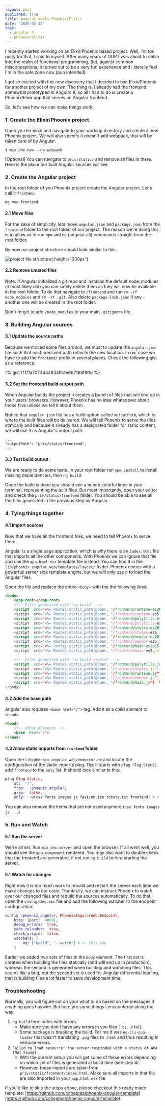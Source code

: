 ```yaml
---
layout: post
published: true
title: Angular meets Phoenix/Elixir
date: '2020-05-15'
tags:
  - angular 9
  - phoenix/elixir
---
```


I recently started working on an Elixir/Phoenix based project. Well, I'm too rusty for that, I said to myself. After many years of OOP I was about to delve into the realm of functional programming.  But, against common misconceptions, it turned out to be a very fun experience and I literally feel I'm in the safe zone now (pun intended). 

I got so excited with this new discovery that I decided to use Elixir/Phoenix for another project of my own. The thing is, I already had the frontend somewhat prototyped in Angular 9, so all I had to do is create a Phoenix/Elixir app that serves an Angular frontend. 

So, let's see how we can make things work.

### 1. Create the Elixir/Phoenix project

Open you terminal and navigate to your working directory and create a new Phoenix project. We will also specify it doesn't add webpack, that will be taken care of by Angular.

    $ mix phx.new --no-webpack

[Optional] You can navigate to `priv/static/` and remove all files in there. Here is the place our built Angular sources will live.

### 2. Create the Angular project

In the root folder of you Phoenix project create the Angular project. Let's call it `frontend`.

    ng new frontend

#### 2.1 Move files

For the sake of simplicity, lets move `angular.json` and `package.json` from the `frontend` folder to the root folder of our project. The reason we're doing this is to allow us to run `npm` and `ng` (angular-cli) commands straight from the root folder.

By now our project structure should look similar to this:

![project file structure](https://github.com/ccheptea/ccheptea.github.io/blob/master/img/pheonix_angular_tree.png?raw=true){:height="300px"}


#### 2.2 Remove unused files

Note: If Angular initialized a git repo and installed the default node_modules (it most likely did) you can safely delete them as they will now be available in the root folder. To do that navigate to `/frontend` and run `rm -rf node_modules` and `rm -rf .git`. Also delete `package-lock.json` if any - another one will be created in the root folder.

Don't forget to add `/node_modules` to your main `.gitignore` file.

### 3. Building Angular sources


#### 3.1 Update the source paths

Because we moved some files around, we must to update the `angular.json` file such that each declared path reflects the new location. In our case we have to add the `frontend/` prefix in several places. Check the following gist as a reference.

{% gist f117fa7073444934ffcfe687188f9ffd %}

#### 3.2 Set the frontend build output path

When Angular builds the project it creates a bunch of files that will end up in your users' browsers. However, Phoenix has no idea whatsoever about those files unless we tell it about them. 

Notice that `angular.json` file has a build option called `outputPath`, which is where the built files will be delivered. We will tell Phoenix to serve the files statically and because it already has a designated folder for static content, we will use it as Angular's output path:

```
...
"outputPath": "priv/static/frontend",
...
``` 

#### 3.3 Test build output

We are ready to do some tests. In your root folder run `npm install` to install missing dependencies, then `ng build`. 

Once the build is done you should see a bunch colorful lines in your terminal, representing the built files. But most importantly, open your editor and check the `priv/static/frontend` folder. You should be able to see all the files generated in the previous step by Angular.

### 4. Tying things together

#### 4.1 Import sources

Now that we have all the frontend files, we need to tell Phoenix to serve them. 

Angular is a single page application, which is why there is an `index.html` file that imports all the other components. With Phoenix we can ignore that file and use the `app.html.eex` template file instead. You can find it in the  `lib/phoenix_angular_web/templates/layout/` folder. Phoenix comes with a powerfull server side template engine, but we will only use it to load the Angular files. 

Open the file and replace the entire `<body>` with the the following lines:

```html
<body>
    <app-root></app-root>
    <!-- Files generated with `ng build` -->
    <script  src="<%= Routes.static_path(@conn, "/frontend/runtime-es2015.js")  %>" type="module"></script>
    <script  src="<%= Routes.static_path(@conn, "/frontend/runtime-es5.js")  %>"  nomodule  defer></script>
    <script  src="<%= Routes.static_path(@conn, "/frontend/polyfills-es5.js")  %>"  nomodule  defer></script>
    <script  src="<%= Routes.static_path(@conn, "/frontend/polyfills-es2015.js")  %>"  type="module"></script>
    <script  src="<%= Routes.static_path(@conn, "/frontend/styles-es2015.js")  %>"  type="module"></script>
    <script  src="<%= Routes.static_path(@conn, "/frontend/styles-es5.js")  %>"  nomodule  defer></script>
    <script  src="<%= Routes.static_path(@conn, "/frontend/vendor-es2015.js")  %>"  type="module"></script>
    <script  src="<%= Routes.static_path(@conn, "/frontend/vendor-es5.js")  %>"  nomodule  defer></script>
    <script  src="<%= Routes.static_path(@conn, "/frontend/main-es2015.js")  %>"  type="module"></script>
    <script  src="<%= Routes.static_path(@conn, "/frontend/main-es5.js")  %>"  nomodule  defer></script>

    <!-- Files generated with `ng build --watch` -->
    <script  src="<%= Routes.static_path(@conn, "/frontend/polyfills.js")  %>"  type="module"></script>
    <script  src="<%= Routes.static_path(@conn, "/frontend/styles.js")  %>"  type="module"></script>
    <script  src="<%= Routes.static_path(@conn, "/frontend/runtime.js")  %>"  type="module"></script>
    <script  src="<%= Routes.static_path(@conn, "/frontend/vendor.js")  %>"  type="module"></script>
    <script  src="<%= Routes.static_path(@conn, "/frontend/main.js")  %>"  type="module"></script>
</body>
```
#### 4.2 Add the base path

Angular also requires `<base href="/">` tag. Add it as a child element to `<head>`.

```html
<head>
    <!-- other elements -->
    <base  href="/">
</head>
```

#### 4.3 Allow static imports from `frontend` folder

Open the `lib/pheonix_angular_web/endpoint.ex` and locate the configuration of the static imports plug. Tip: it starts with `plug Plug.Static`. add `frontend` to the `only` list. It should look similar to this:

```elixir
plug Plug.Static,
    at:  "/",
    from:  :phoenix_angular,
    gzip:  false,
    only:  ~w(css fonts images js favicon.ico robots.txt frontend) # <- here
```

You can also remove the items that are not used anymore (`css fonts images js ...`)

### 5. Run and Watch

#### 5.1 Run the server

We're all set. Run `mix phx.server` and open the browser. If all went well, you should see the `app.component` rendered. You may also want to double check that the frontend are generated, if not run `ng build` before starting the server.

#### 5.1 Watch for changes

Right now it is too much work to rebuild and restart the server each time we make changes to our code. Thankfully, we can instruct Phoenix to watch over our changed files and rebuild the sources automatically. To do that, open the `config/dev.exs` file and add the following watcher to the endpoint configuration:

```elixir
config :phoenix_angular, PhoenixAngularWeb.Endpoint,
    http: [port:  4000],
    debug_errors:  true,
    code_reloader:  true,
    check_origin:  false,
    watchers: [
        ng: ["build", "--watch"] # <- this one
	]
```

Earlier we added two sets of files in the `body` element. The first set is created when building the files statically (and will end up in production), whereas the second is generated when building and watching files. This seems like a bug, but the second set is used for Angular differential loading, that is building files a lot faster to save development time.


### Troubleshooting

Normally, you will figure out on your what to do based on the messages if anything goes haywire. But here are some things I encountered along the way.

 1. `ng build` terminates with errors.
	 -  Make sure you don't have any errors in you files (`.ts`, `.html`).
	 - Some package is breaking the build. For me it was `ng-cli-pug-loader` that wasn't translating `.pug` files to `.html` and thus resulting in verbose errors. 
 2. `Failed to load resource: the server responded with a status of 404 (Not Found)`
	 - With the current setup you will get some of these errors depending on which set of files is generated at build time (see step 4).
	 - However, these imports are taken from `priv/static/frontent/index.html`. Make sure all imports in that file are also imported in your `app.html.eex` file.

If you'd like to skip the steps above, please checkout this ready made template: [https://github.com/ccheptea/phoenix-angular-template](https://github.com/ccheptea/phoenix-angular-template)


